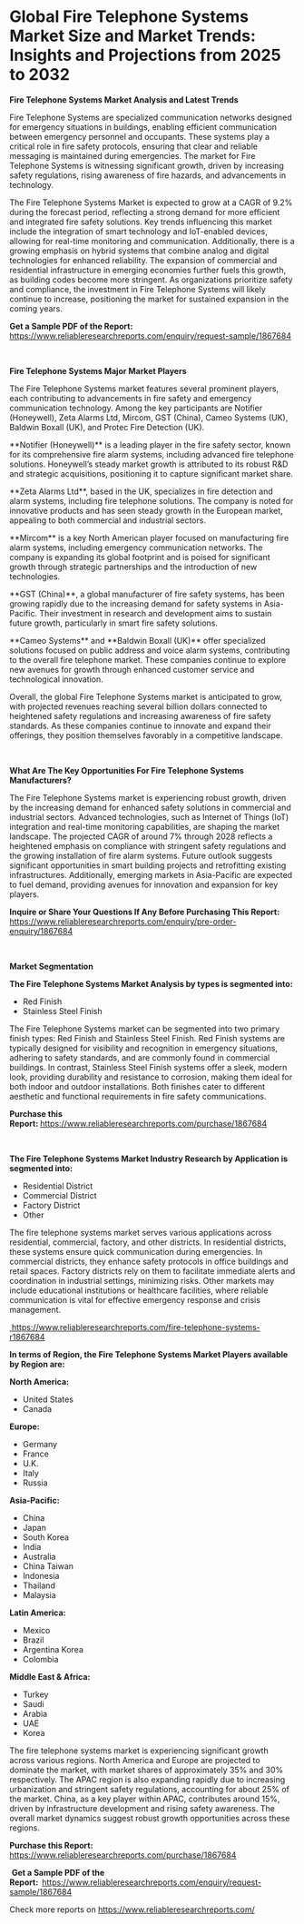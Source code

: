 <p><h1>Global Fire Telephone Systems Market Size and Market Trends: Insights and Projections from 2025 to 2032</h1></p><p><strong>Fire Telephone Systems Market Analysis and Latest Trends</strong></p>
<p><p>Fire Telephone Systems are specialized communication networks designed for emergency situations in buildings, enabling efficient communication between emergency personnel and occupants. These systems play a critical role in fire safety protocols, ensuring that clear and reliable messaging is maintained during emergencies. The market for Fire Telephone Systems is witnessing significant growth, driven by increasing safety regulations, rising awareness of fire hazards, and advancements in technology.</p><p>The Fire Telephone Systems Market is expected to grow at a CAGR of 9.2% during the forecast period, reflecting a strong demand for more efficient and integrated fire safety solutions. Key trends influencing this market include the integration of smart technology and IoT-enabled devices, allowing for real-time monitoring and communication. Additionally, there is a growing emphasis on hybrid systems that combine analog and digital technologies for enhanced reliability. The expansion of commercial and residential infrastructure in emerging economies further fuels this growth, as building codes become more stringent. As organizations prioritize safety and compliance, the investment in Fire Telephone Systems will likely continue to increase, positioning the market for sustained expansion in the coming years.</p></p>
<p><strong>Get a Sample PDF of the Report:&nbsp;</strong> <a href="https://www.reliableresearchreports.com/enquiry/request-sample/1867684?utm_campaign=1674&utm_medium=2&utm_source=Github&utm_content=ia&utm_term=15022025&utm_id=fire-telephone-systems">https://www.reliableresearchreports.com/enquiry/request-sample/1867684</a></p>
<p>&nbsp;</p>
<p><strong>Fire Telephone Systems Major Market Players</strong></p>
<p><p>The Fire Telephone Systems market features several prominent players, each contributing to advancements in fire safety and emergency communication technology. Among the key participants are Notifier (Honeywell), Zeta Alarms Ltd, Mircom, GST (China), Cameo Systems (UK), Baldwin Boxall (UK), and Protec Fire Detection (UK).</p><p>**Notifier (Honeywell)** is a leading player in the fire safety sector, known for its comprehensive fire alarm systems, including advanced fire telephone solutions. Honeywell’s steady market growth is attributed to its robust R&D and strategic acquisitions, positioning it to capture significant market share.</p><p>**Zeta Alarms Ltd**, based in the UK, specializes in fire detection and alarm systems, including fire telephone solutions. The company is noted for innovative products and has seen steady growth in the European market, appealing to both commercial and industrial sectors.</p><p>**Mircom** is a key North American player focused on manufacturing fire alarm systems, including emergency communication networks. The company is expanding its global footprint and is poised for significant growth through strategic partnerships and the introduction of new technologies.</p><p>**GST (China)**, a global manufacturer of fire safety systems, has been growing rapidly due to the increasing demand for safety systems in Asia-Pacific. Their investment in research and development aims to sustain future growth, particularly in smart fire safety solutions.</p><p>**Cameo Systems** and **Baldwin Boxall (UK)** offer specialized solutions focused on public address and voice alarm systems, contributing to the overall fire telephone market. These companies continue to explore new avenues for growth through enhanced customer service and technological innovation.</p><p>Overall, the global Fire Telephone Systems market is anticipated to grow, with projected revenues reaching several billion dollars connected to heightened safety regulations and increasing awareness of fire safety standards. As these companies continue to innovate and expand their offerings, they position themselves favorably in a competitive landscape.</p></p>
<p>&nbsp;</p>
<p><strong>What Are The Key Opportunities For Fire Telephone Systems Manufacturers?</strong></p>
<p><p>The Fire Telephone Systems market is experiencing robust growth, driven by the increasing demand for enhanced safety solutions in commercial and industrial sectors. Advanced technologies, such as Internet of Things (IoT) integration and real-time monitoring capabilities, are shaping the market landscape. The projected CAGR of around 7% through 2028 reflects a heightened emphasis on compliance with stringent safety regulations and the growing installation of fire alarm systems. Future outlook suggests significant opportunities in smart building projects and retrofitting existing infrastructures. Additionally, emerging markets in Asia-Pacific are expected to fuel demand, providing avenues for innovation and expansion for key players.</p></p>
<p><strong>Inquire or Share Your Questions If Any Before Purchasing This Report:</strong> <a href="https://www.reliableresearchreports.com/enquiry/pre-order-enquiry/1867684?utm_campaign=1674&utm_medium=2&utm_source=Github&utm_content=ia&utm_term=15022025&utm_id=fire-telephone-systems">https://www.reliableresearchreports.com/enquiry/pre-order-enquiry/1867684</a></p>
<p>&nbsp;</p>
<p><strong>Market Segmentation</strong></p>
<p><strong>The Fire Telephone Systems Market Analysis by types is segmented into:</strong></p>
<p><ul><li>Red Finish</li><li>Stainless Steel Finish</li></ul></p>
<p><p>The Fire Telephone Systems market can be segmented into two primary finish types: Red Finish and Stainless Steel Finish. Red Finish systems are typically designed for visibility and recognition in emergency situations, adhering to safety standards, and are commonly found in commercial buildings. In contrast, Stainless Steel Finish systems offer a sleek, modern look, providing durability and resistance to corrosion, making them ideal for both indoor and outdoor installations. Both finishes cater to different aesthetic and functional requirements in fire safety communications.</p></p>
<p><strong>Purchase this Report:&nbsp;</strong><a href="https://www.reliableresearchreports.com/purchase/1867684?utm_campaign=1674&utm_medium=2&utm_source=Github&utm_content=ia&utm_term=15022025&utm_id=fire-telephone-systems">https://www.reliableresearchreports.com/purchase/1867684</a></p>
<p>&nbsp;</p>
<p><strong>The Fire Telephone Systems Market Industry Research by Application is segmented into:</strong></p>
<p><ul><li>Residential District</li><li>Commercial District</li><li>Factory District</li><li>Other</li></ul></p>
<p><p>The fire telephone systems market serves various applications across residential, commercial, factory, and other districts. In residential districts, these systems ensure quick communication during emergencies. In commercial districts, they enhance safety protocols in office buildings and retail spaces. Factory districts rely on them to facilitate immediate alerts and coordination in industrial settings, minimizing risks. Other markets may include educational institutions or healthcare facilities, where reliable communication is vital for effective emergency response and crisis management.</p></p>
<p><a href="https://www.reliableresearchreports.com/fire-telephone-systems-r1867684?utm_campaign=1674&utm_medium=2&utm_source=Github&utm_content=ia&utm_term=15022025&utm_id=fire-telephone-systems">&nbsp;https://www.reliableresearchreports.com/fire-telephone-systems-r1867684</a></p>
<p><strong>In terms of Region, the Fire Telephone Systems Market Players available by Region are:</strong></p>
<p>
    <p> <strong> North America: </strong>
        <ul>
            <li>United States</li>
            <li>Canada</li>
        </ul>
        </p> 
    <p> <strong> Europe: </strong>
        <ul>
            <li>Germany</li>
            <li>France</li>
            <li>U.K.</li>
            <li>Italy</li>
            <li>Russia</li>
        </ul>
        </p> 
    <p> <strong> Asia-Pacific: </strong>
        <ul>
            <li>China</li>
            <li>Japan</li>
            <li>South Korea</li>
            <li>India</li>
            <li>Australia</li>
            <li>China Taiwan</li>
            <li>Indonesia</li>
            <li>Thailand</li>
            <li>Malaysia</li>
        </ul>
        </p> 
    <p> <strong> Latin America: </strong>
        <ul>
            <li>Mexico</li>
            <li>Brazil</li>
            <li>Argentina Korea</li>
            <li>Colombia</li>
        </ul>
        </p> 
    <p> <strong> Middle East & Africa: </strong>
        <ul>
            <li>Turkey</li>
            <li>Saudi</li>
            <li>Arabia</li>
            <li>UAE</li>
            <li>Korea</li>
        </ul>
    </p>
    </p>
<p><p>The fire telephone systems market is experiencing significant growth across various regions. North America and Europe are projected to dominate the market, with market shares of approximately 35% and 30% respectively. The APAC region is also expanding rapidly due to increasing urbanization and stringent safety regulations, accounting for about 25% of the market. China, as a key player within APAC, contributes around 15%, driven by infrastructure development and rising safety awareness. The overall market dynamics suggest robust growth opportunities across these regions.</p></p>
<p><strong>Purchase this Report: </strong><a href="https://www.reliableresearchreports.com/purchase/1867684?utm_campaign=1674&utm_medium=2&utm_source=Github&utm_content=ia&utm_term=15022025&utm_id=fire-telephone-systems">https://www.reliableresearchreports.com/purchase/1867684</a></p>
<p>&nbsp;<strong>Get a Sample PDF of the Report:&nbsp;&nbsp;</strong><a href="https://www.reliableresearchreports.com/enquiry/request-sample/1867684?utm_campaign=1674&utm_medium=2&utm_source=Github&utm_content=ia&utm_term=15022025&utm_id=fire-telephone-systems">https://www.reliableresearchreports.com/enquiry/request-sample/1867684</a></p>
<p><strong></strong></p>
<p>Check more reports on <a href="https://www.reliableresearchreports.com/?utm_campaign=1674&utm_medium=2&utm_source=Github&utm_content=ia&utm_term=15022025&utm_id=fire-telephone-systems">https://www.reliableresearchreports.com/</a></p>